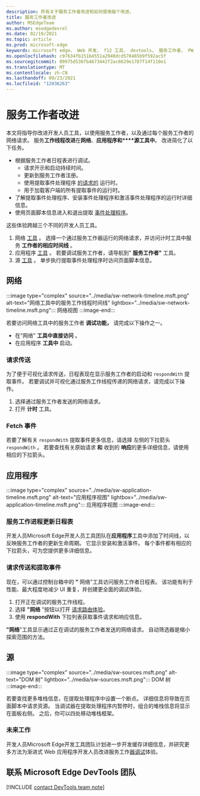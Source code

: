 ```yaml
---
description: 所有关于服务工作者改进和如何使用每个改进。
title: 服务工作者改进
author: MSEdgeTeam
ms.author: msedgedevrel
ms.date: 02/19/2021
ms.topic: article
ms.prod: microsoft-edge
keywords: microsoft edge， Web 开发， f12 工具， devtools， 服务工作者， PWA
ms.openlocfilehash: c97634fb151b4551a2940dcd578465b9f592ac5f
ms.sourcegitcommit: 09975d536fb4673442f2ac6629e1787f14f110e1
ms.translationtype: MT
ms.contentlocale: zh-CN
ms.lasthandoff: 09/23/2021
ms.locfileid: "12036263"
---
```

# <a name="service-worker-improvements"></a>服务工作者改进

本文将指导你改进开发人员工具，以使用服务工作者，以及[][MdnServiceWorkerApi]通过每个服务工作者的网络请求。  服务**工作线程改进**在**网络**、**应用程序和****源工具中**。  改进简化了以下任务。

*   根据服务工作者日程表进行调试。
    *   请求开示和启动持续时间。
    *   更新到服务工作者注册。
    *   使用提取事件处理程序 [的请求的][MdnFetchEvent] 运行时。
    *   用于加载客户端的所有提取事件的运行时。
*   了解提取事件处理程序、安装事件处理程序和激活事件处理程序的运行时详细信息。
*   使用页面脚本信息进入和退出提取 [事件处理程序](#sources)。

这些体验跨越三个不同的开发人员工具。

1.  网络 [工具](#network) 。  选择一个通过服务工作器运行的网络请求，并访问计时工具中服务 **工作者的相应时间线** 。
1.  应用程序 [工具](#application) 。  若要调试服务工作者，请导航到" **服务工作者"** 工具。
1.  源 [工具](#sources) 。  单步执行提取事件处理程序时访问页面脚本信息。

## <a name="network"></a>网络

:::image type="complex" source="../media/sw-network-timeline.msft.png" alt-text="网络工具中的服务工作线程时间线" lightbox="../media/sw-network-timeline.msft.png":::
   网络视图
:::image-end:::

若要访问网络工具中的服务工作者 **调试功能，** 请完成以下操作之一。

*   在"网络" **工具中直接访问** 。
*   在应用程序 **工具中** 启动。

### <a name="request-routing"></a>请求传送

为了便于可视化请求传送，日程表现在显示服务工作者的启动和 `respondWith` 提取事件。  若要调试并可视化通过服务工作线程传递的网络请求，请完成以下操作。

1.  选择通过服务工作者发送的网络请求。
1.  打开 **计时** 工具。

### <a name="fetch-events"></a>Fetch 事件

若要了解有关 `respondWith` 提取事件更多信息，请选择 左侧的下拉箭头 `respondWith` 。  若要查找有关原始请求 **和** 收到的 **响应**的更多详细信息，请使用相应的下拉箭头。

## <a name="application"></a>应用程序

:::image type="complex" source="../media/sw-application-timeline.msft.png" alt-text="应用程序视图" lightbox="../media/sw-application-timeline.msft.png":::
   应用程序视图
:::image-end:::

### <a name="service-worker-update-timeline"></a>服务工作进程更新日程表

开发人员Microsoft Edge开发人员工具团队在**应用程序**工具中添加了时间线，以反映服务工作者的更新生命周期。  它显示安装和激活事件。  每个事件都有相应的下拉箭头，可为您提供更多详细信息。

### <a name="request-routing-and-fetch-events"></a>请求传送和提取事件

现在，可以通过控制台箱中的 **"** 网络"工具访问服务工作者日程表。  该功能有利于性能、最大程度地减少 UI 重复，并创建更全面的调试体验。

1.  打开正在调试的服务工作线程。
1.  选择 **"网络** "按钮以打开 [请求路由体验](#network)。
1.  使用 **respondWith** 下拉列表获取事件请求和响应信息。

**"网络**"工具显示通过正在调试的服务工作者发送的网络请求。  自动筛选器是缩小探索范围的方法。

## <a name="sources"></a>源

:::image type="complex" source="../media/sw-sources.msft.png" alt-text="DOM 树" lightbox="../media/sw-sources.msft.png":::
   DOM 树
:::image-end:::

若要查找更多堆栈信息，在提取处理程序中设置一个断点。  详细信息将导致在页面脚本中请求资源。  当调试器在提取处理程序内暂停时，组合的堆栈信息将显示在面板右侧。  之后，你可以四处移动堆栈框架。

### <a name="future-work"></a>未来工作

开发人员Microsoft Edge开发工具团队计划进一步开发缓存详细信息，并研究更多方法为渐进式 Web 应用程序开发人员改进服务工作[器调试][MdnProgressiveWebApps]体验。

## <a name="getting-in-touch-with-the-microsoft-edge-devtools-team"></a>联系 Microsoft Edge DevTools 团队

[!INCLUDE [contact DevTools team note](../includes/contact-devtools-team-note.md)]

<!-- links -->

[MdnFetchEvent]: https://developer.mozilla.org/docs/Web/API/FetchEvent "FetchEvent |MDN"
[MdnProgressiveWebApps]: https://developer.mozilla.org/docs/Web/Progressive_web_apps "渐进式 Web (PA) |MDN"
[MdnServiceWorkerApi]: https://developer.mozilla.org/docs/Web/API/Service_Worker_API "服务工作线程 API |MDN"
